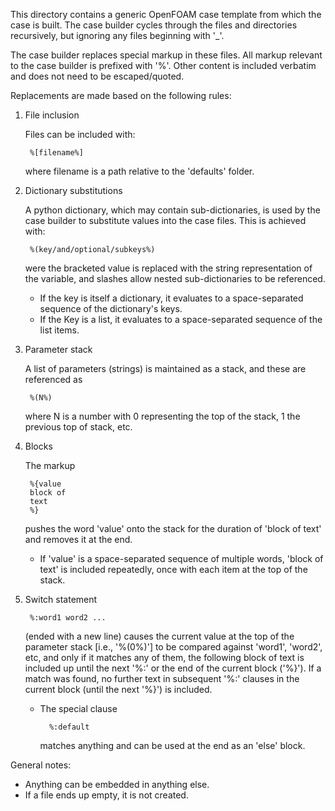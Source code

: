 This directory contains a generic OpenFOAM case template 
from which the case is built. The case builder cycles through the
files and directories recursively, but ignoring
any files beginning with '_'.

The case builder replaces special markup in these
files. All markup relevant to the case builder is prefixed 
with '%'. Other content is included verbatim and
does not need to be escaped/quoted.

Replacements are made based on the following rules:

1. File inclusion
   
   Files can be included with:
   
        %[filename%]
   
   where filename is a path relative to 
   the 'defaults' folder.

2. Dictionary substitutions
 
    A python dictionary, which may contain sub-dictionaries,
    is used by the case builder to substitute values into
    the case files. This is achieved with:
    
        %(key/and/optional/subkeys%)
    
    were the bracketed value is replaced with the string
    representation of the variable, and slashes allow nested
    sub-dictionaries to be referenced.
    - If the key is itself a dictionary, it evaluates
    to a space-separated sequence of the dictionary's keys.
    - If the Key is a list, it evaluates to a space-separated
    sequence of the list items.

3. Parameter stack

    A list of parameters (strings) is 
    maintained as a stack,
    and these are referenced as 
    
        %(N%)
    
    where N is a number
    with 0 representing the top of the stack, 1 the previous top
 of stack, etc.

4. Blocks
   
   The markup

        %{value
        block of
        text
        %}

    pushes the word 'value' onto the stack for the duration of
    'block of text' and removes it at the end.
    - If 'value' is a space-separated sequence of multiple 
    words, 'block of text' is included repeatedly, once with 
    each item at the top of the stack.

5. Switch statement

        %:word1 word2 ...
    
    (ended with a new line) causes the current value at
    the top of the parameter stack [i.e., '%(0%)'] to be compared 
    against 'word1', 'word2', etc, and only if it matches any of 
    them, the following block of text is included up until the next 
    '%:' or the end of the current block ('%}'). 
    If a match was found, no further text in 
    subsequent '%:' clauses in the current block (until 
    the next '%}') is included.
    - The special clause 

            %:default 

        matches anything and can be
        used at the end as an 'else' block.

General notes:

* Anything can be embedded in anything else.
* If a file ends up empty, it is not created.
